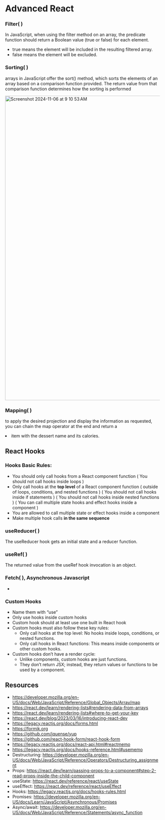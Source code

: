# Advanced React
### Filter( )
In JavaScript, when using the filter method on an array, the predicate function should return a Boolean value (true or false) for each element.

- true means the element will be included in the resulting filtered array.
- false means the element will be excluded.

### Sorting( )
arrays in JavaScript offer the sort() method, which sorts the elements of an array based on a comparison function provided. The return value from that comparison function determines how the sorting is performed

<img width="988" alt="Screenshot 2024-11-06 at 9 10 53 AM" src="https://github.com/user-attachments/assets/9a69a506-9ffe-43fc-9214-13f0e900bd8f">

### Mapping( )
to apply the desired projection and display the information as requested, you can chain the map operator at the end and return a <li> item with the dessert name and its calories.

## React Hooks 
### Hooks Basic Rules:
- You should only call hooks from a React component function ( You should not call hooks inside loops )
- Only call hooks at the **top level** of a React component function ( outside of loops, conditions, and nested functions ) ( You should not call hooks inside if statements ) ( You should not call hooks inside nested functions ) ( You can call multiple state hooks and effect hooks inside a component )
- You are allowed to call multiple state or effect hooks inside a component 
- Make multiple hook calls **in the same sequence**

### useReducer( )
The useReducer hook gets an initial state and a reducer function.  

### useRef( )
The returned value from the useRef hook invocation is an object.  

### Fetch( ), Asynchronous Javascript
-

### Custom Hooks
- Name them with “use”
- Only use hooks inside custom hooks
- Custom hook should at least use one built in React hook  
- Custom hooks must also follow these key rules:
   - Only call hooks at the top level: No hooks inside loops, conditions, or nested functions.
   - Only call hooks in React functions: This means inside components or other custom hooks.
- Custom hooks don’t have a render cycle:
  - Unlike components, custom hooks are just functions.
  - They don’t return JSX; instead, they return values or functions to be used by a component.
  

## Resources
 - https://developer.mozilla.org/en-US/docs/Web/JavaScript/Reference/Global_Objects/Array/map
 - https://react.dev/learn/rendering-lists#rendering-data-from-arrays
 - https://react.dev/learn/rendering-lists#where-to-get-your-key
 - https://react.dev/blog/2023/03/16/introducing-react-dev
 - https://legacy.reactjs.org/docs/forms.html
 - https://formik.org
 - https://github.com/jquense/yup
 - https://github.com/react-hook-form/react-hook-form
 - https://legacy.reactjs.org/docs/react-api.html#reactmemo
 - https://legacy.reactjs.org/docs/hooks-reference.html#usememo
 - Destructuring: https://developer.mozilla.org/en-US/docs/Web/JavaScript/Reference/Operators/Destructuring_assignment
 - Props: https://react.dev/learn/passing-props-to-a-component#step-2-read-props-inside-the-child-component
 - useState: https://react.dev/reference/react/useState
 - useEffect: https://react.dev/reference/react/useEffect
 - Hooks: https://legacy.reactjs.org/docs/hooks-rules.html
 - Promises: https://developer.mozilla.org/en-US/docs/Learn/JavaScript/Asynchronous/Promises
 - Async/await: https://developer.mozilla.org/en-US/docs/Web/JavaScript/Reference/Statements/async_function
